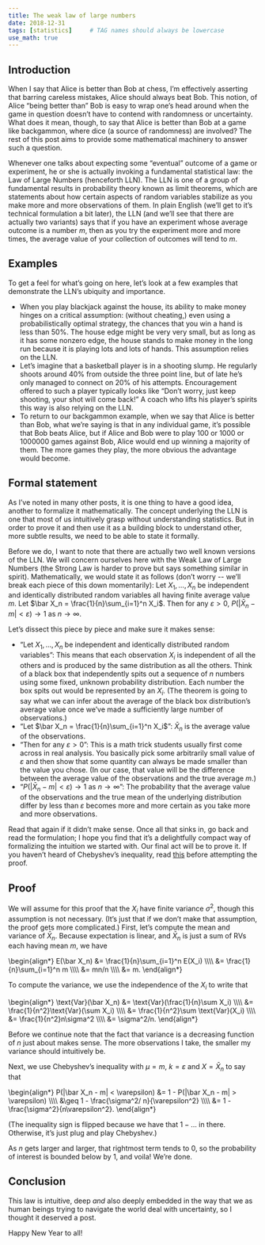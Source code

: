 ```yaml
---
title: The weak law of large numbers
date: 2018-12-31
tags: [statistics]     # TAG names should always be lowercase
use_math: true
---
```


## Introduction
When I say that Alice is better than Bob at chess, I’m effectively asserting that barring careless mistakes,
Alice should always beat Bob. This notion, of Alice “being better than” Bob is easy to wrap one’s head around
when the game in question doesn’t have to contend with randomness or uncertainty. What does it mean, though,
to say that Alice is better than Bob at a game like backgammon, where dice (a source of randomness) are involved? The rest of this post aims to provide some mathematical machinery to answer such a question.

Whenever one talks about expecting some “eventual” outcome of a game or experiment, he or she is actually
invoking a fundamental statistical law: the Law of Large Numbers (henceforth LLN). The LLN is one of a group
of fundamental results in probability theory known as limit theorems, which are statements about how certain
aspects of random variables stabilize as you make more and more observations of them. In plain English (we’ll
get to it’s technical formulation a bit later), the LLN (and we’ll see that there are actually two
variants) says that if you have an experiment whose average outcome is a number $m$, then as you try the
experiment more and more times, the average value of your collection of outcomes will tend to $m$.

## Examples
To get a feel for what’s going on here, let’s look at a few examples that demonstrate the LLN’s ubiquity and
importance.
  * When you play blackjack against the house, its ability to make money hinges on a critical assumption:
  (without cheating,) even using a probabilistically optimal strategy, the chances that you win a hand is
  less than 50%. The house edge might be very very small, but as long as it has some nonzero edge, the house
  stands to make money in the long run because it is playing lots and lots of hands. This assumption relies
  on the LLN.
  * Let’s imagine that a basketball player is in a shooting slump. He regularly shoots around 40% from
  outside the three point line, but of late he’s only managed to connect on 20% of his attempts.
  Encouragement offered to such a player typically looks like “Don’t worry, just keep shooting, your shot
  will come back!” A coach who lifts his player’s spirits this way is also relying on the LLN.
  * To return to our backgammon example, when we say that Alice is better than Bob, what we’re saying is
  that in any individual game, it’s possible that Bob beats Alice, but if Alice and Bob were to play 100 or
  1000 or 1000000 games against Bob, Alice would end up winning a majority of them. The more games they
  play, the more obvious the advantage would become.

## Formal statement
As I’ve noted in many other posts, it is one thing to have a good idea, another to formalize it
mathematically. The concept underlying the LLN is one that most of us intuitively grasp without understanding
statistics. But in order to prove it and then use it as a building block to understand other, more subtle
results, we need to be able to state it formally.

Before we do, I want to note that there are actually two well known versions of the LLN. We will concern
ourselves here with the Weak Law of Large Numbers (the Strong Law is harder to prove but says something
similar in spirit). Mathematically, we would state it as follows (don’t worry -- we’ll break each piece of
this down momentarily): Let $X_1, \dots, X_n$ be independent and identically distributed random
variables all having finite average value $m$. Let $\bar X_n = \frac{1}{n}\sum_{i=1}^n X_i$. Then for any
$\varepsilon > 0$, $P(|\bar X_n - m| < \varepsilon) \to 1$ as $n \to \infty$.

Let’s dissect this piece by piece and make sure it makes sense:
  * “Let $X_1, \dots, X_n$ be independent and identically distributed random variables”: This means that each
  observation $X_i$ is independent of all the others and is produced by the same distribution as all the
  others. Think of a black box that independently spits out a sequence of $n$ numbers using some fixed, unknown
  probability distribution. Each number the box spits out would be represented by an $X_i$. (The theorem is
  going to say what we can infer about the average of the black box distribution’s average value once we’ve
  made a sufficiently large number of observations.)
  * “Let $\bar X_n = \frac{1}{n}\sum_{i=1}^n X_i$”: $\bar X_n$ is the average value of the observations.
  * “Then for any $\varepsilon > 0$”: This is a math trick students usually first come across in real
  analysis. You basically pick some arbitrarily small value of $\varepsilon$ and then show that some quantity
  can always be made smaller than the value you chose. (In our case, that value will be the difference
  between the average value of the observations and the true average $m$.)
  * “$P(|\bar X_n - m| < \varepsilon) \to 1$ as $n \to \infty$”: The probability that the average value of
  the observations and the true mean of the underlying distribution differ by less than $\varepsilon$ becomes
  more and more certain as you take more and more observations.

Read that again if it didn’t make sense. Once all that sinks in, go back and read the formulation; I hope
you find that it’s a delightfully compact way of formalizing the intuition we started with.
Our final act will be to prove it. If you haven’t heard of Chebyshev’s inequality, read
[this](https://www.quora.com/q/iqjtzyaumcdpirqz/Probabilistic-Ballparking) before attempting the proof.


## Proof
We will assume for this proof that the $X_i$ have finite variance $\sigma^2$, though this
assumption is not necessary. (It’s just that if we don’t make that assumption, the proof gets more
  complicated.)
First, let’s compute the mean and variance of $\bar X_n$. Because expectation is linear, and $\bar X_n$ is
just a sum of RVs each having mean $m$, we have

<div>
\begin{align*}
E(\bar X_n) &= \frac{1}{n}\sum_{i=1}^n E(X_i) \\\\
&= \frac{1}{n}\sum_{i=1}^n m \\\\
&= mn/n \\\\
&= m.
\end{align*}
</div>

To compute the variance, we use the independence of the $X_i$ to write that

<div>
\begin{align*}
\text{Var}(\bar X_n) &= \text{Var}(\frac{1}{n}\sum X_i) \\\\
&= \frac{1}{n^2}\text{Var}(\sum X_i) \\\\
&= \frac{1}{n^2}\sum \text{Var}(X_i) \\\\
&= \frac{1}{n^2}n\sigma^2 \\\\
&= \sigma^2/n.
\end{align*}
</div>

Before we continue note that the fact that variance is a decreasing function of $n$ just about makes sense.
The more observations I take, the smaller my variance should intuitively be.

Next, we use Chebyshev’s inequality with $\mu = m$, $k = \varepsilon$ and $X = \bar X_n$ to say that

<div>
\begin{align*}
P(|\bar X_n - m| < \varepsilon) &= 1 - P(|\bar X_n - m| > \varepsilon) \\\\
&\geq 1 - \frac{\sigma^2/
  n}{\varepsilon^2} \\\\
&= 1 -\frac{\sigma^2}{n\varepsilon^2}.
\end{align*}
</div>

(The inequality sign is flipped because we have that $1  - \dots$ in there. Otherwise, it’s just plug and play Chebyshev.)

As $n$ gets larger and larger, that rightmost term tends to 0, so the probability of interest is bounded below by 1, and voila! We’re done.

## Conclusion
This law is intuitive, deep *and* also deeply embedded in the way that we as human beings trying to navigate the world deal with uncertainty, so I thought it deserved a post.

Happy New Year to all!
